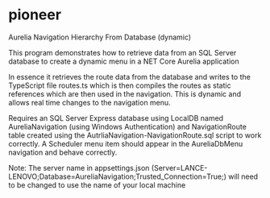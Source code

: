 # pioneer
Aurelia Navigation Hierarchy From Database (dynamic)

This program demonstrates how to retrieve data from an SQL Server database to create a dynamic menu in a NET Core Aurelia application

In essence it retrieves the route data from the database and writes to the TypeScript file routes.ts which is then compiles the routes as static references which are then used in the navigation. This is dynamic and allows real time changes to the navigation menu.

Requires an SQL Server Express database using LocalDB named AureliaNavigation (using Windows Authentication) and NavigationRoute table created using the AutrliaNavigation-NavigationRoute.sql script to work correctly. A Scheduler menu item should appear in the AureliaDbMenu navigation and behave correctly.

Note: The server name in appsettings.json (Server=LANCE-LENOVO;Database=AureliaNavigation;Trusted_Connection=True;) will need to be changed to use the name of your local machine
